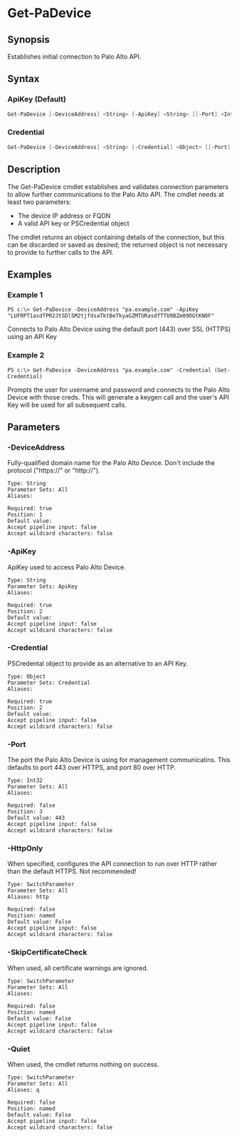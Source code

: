 # Get-PaDevice

## Synopsis

Establishes initial connection to Palo Alto API.

## Syntax

### ApiKey (Default)

```powershell
Get-PaDevice [-DeviceAddress] <String> [-ApiKey] <String> [[-Port] <Int32>] [-HttpOnly] [-SkipCertificateCheck] [-Quiet] 
```

### Credential

```powershell
Get-PaDevice [-DeviceAddress] <String> [-Credential] <Object> [[-Port] <Int32>] [-HttpOnly] [-SkipCertificateCheck] [-Quiet] 
```

## Description

The Get-PaDevice cmdlet establishes and validates connection parameters to allow further communications to the Palo Alto API. The cmdlet needs at least two parameters:
 - The device IP address or FQDN
 - A valid API key or PSCredential object

The cmdlet returns an object containing details of the connection, but this can be discarded or saved as desired; the returned object is not necessary to provide to further calls to the API.

## Examples

### Example 1

```
PS c:\> Get-PaDevice -DeviceAddress "pa.example.com" -ApiKey "LUFRPT1asdfPR2JtSDl5M2tjfdsaTktBeTkyaGZMTURasdfTTU9BZm89OGtKN0F"
```


Connects to Palo Alto Device using the default port (443) over SSL (HTTPS) using an API Key










### Example 2

```
PS c:\> Get-PaDevice -DeviceAddress "pa.example.com" -Credential (Get-Credential)
```

Prompts the user for username and password and connects to the Palo Alto Device with those creds.  This will generate a keygen 
call and the user's API Key will be used for all subsequent calls.










## Parameters

### -DeviceAddress

Fully-qualified domain name for the Palo Alto Device. Don't include the protocol ("https://" or "http://").

```asciidoc
Type: String
Parameter Sets: All
Aliases: 

Required: true
Position: 1
Default value: 
Accept pipeline input: false
Accept wildcard characters: false
```
### -ApiKey

ApiKey used to access Palo Alto Device.

```asciidoc
Type: String
Parameter Sets: ApiKey
Aliases: 

Required: true
Position: 2
Default value: 
Accept pipeline input: false
Accept wildcard characters: false
```
### -Credential

PSCredental object to provide as an alternative to an API Key.

```asciidoc
Type: Object
Parameter Sets: Credential
Aliases: 

Required: true
Position: 2
Default value: 
Accept pipeline input: false
Accept wildcard characters: false
```
### -Port

The port the Palo Alto Device is using for management communicatins. This defaults to port 443 over HTTPS, and port 80 over HTTP.

```asciidoc
Type: Int32
Parameter Sets: All
Aliases: 

Required: false
Position: 3
Default value: 443
Accept pipeline input: false
Accept wildcard characters: false
```
### -HttpOnly

When specified, configures the API connection to run over HTTP rather than the default HTTPS. Not recommended!

```asciidoc
Type: SwitchParameter
Parameter Sets: All
Aliases: http

Required: false
Position: named
Default value: False
Accept pipeline input: false
Accept wildcard characters: false
```
### -SkipCertificateCheck

When used, all certificate warnings are ignored.

```asciidoc
Type: SwitchParameter
Parameter Sets: All
Aliases: 

Required: false
Position: named
Default value: False
Accept pipeline input: false
Accept wildcard characters: false
```
### -Quiet

When used, the cmdlet returns nothing on success.

```asciidoc
Type: SwitchParameter
Parameter Sets: All
Aliases: q

Required: false
Position: named
Default value: False
Accept pipeline input: false
Accept wildcard characters: false
```


